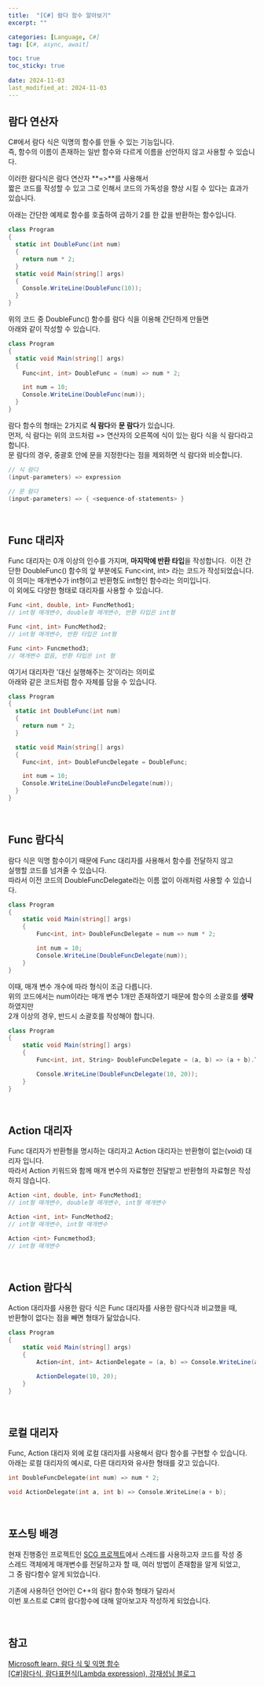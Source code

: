 ```yaml
---
title:  "[C#] 람다 함수 알아보기"
excerpt: ""

categories: [Language, C#]
tag: [C#, async, await]

toc: true
toc_sticky: true
 
date: 2024-11-03
last_modified_at: 2024-11-03
---
```


## 람다 연산자

C#에서 람다 식은 익명의 함수를 만들 수 있는 기능입니다.  
즉, 함수의 이름이 존재하는 일반 함수와 다르게 이름을 선언하지 않고 사용할 수 있습니다.  

이러한 람다식은 람다 연산자 **=>**를 사용해서  
짧은 코드를 작성할 수 있고 그로 인해서 코드의 가독성을 향상 시킬 수 있다는 효과가 있습니다.  

아래는 간단한 예제로 함수를 호출하여 곱하기 2를 한 값을 반환하는 함수입니다.  

```c#
class Program
{
  static int DoubleFunc(int num)
  {
    return num * 2;
  }
  static void Main(string[] args)
  {
    Console.WriteLine(DoubleFunc(10));
  }
}
```

위의 코드 중 DoubleFunc() 함수를 람다 식을 이용해 간단하게 만들면  
아래와 같이 작성할 수 있습니다.  

```c#
class Program
{
  static void Main(string[] args)
  {
    Func<int, int> DoubleFunc = (num) => num * 2;

    int num = 10;
    Console.WriteLine(DoubleFunc(num));         
  }
}
```

람다 함수의 형태는 2가지로 **식 람다**와 **문 람다**가 있습니다.  
먼저, 식 람다는 위의 코드처럼 => 연산자의 오른쪽에 식이 있는 람다 식을 식 람다라고 합니다.  
문 람다의 경우, 중괄호 안에 문을 지정한다는 점을 제외하면 식 람다와 비슷합니다.  

```c#
// 식 람다
(input-parameters) => expression

// 문 람다
(input-parameters) => { <sequence-of-statements> }
```

<br/>

## Func 대리자

Func 대리자는 0개 이상의 인수를 가지며, **마지막에 반환 타입**을 작성합니다.  
이전 간단한 DoubleFunc() 함수의 앞 부분에도 Func<int, int> 라는 코드가 작성되었습니다.  
이 의미는 매개변수가 int형이고 반환형도 int형인 함수라는 의미입니다.  
이 외에도 다양한 형태로 대리자를 사용할 수 있습니다.  

```c#
Func <int, double, int> FuncMethod1;
// int형 매개변수, double형 매개변수, 반환 타입은 int형 

Func <int, int> FuncMethod2;
// int형 매개변수, 반환 타입은 int형

Func <int> Funcmethod3;
// 매개변수 없음, 반환 타입은 int 형
```

여기서 대리자란 '대신 실행해주는 것'이라는 의미로  
아래와 같은 코드처럼 함수 자체를 담을 수 있습니다.  

```c#
class Program
{
  static int DoubleFunc(int num)
  {
    return num * 2;
  }

  static void Main(string[] args)
  {
    Func<int, int> DoubleFuncDelegate = DoubleFunc;

    int num = 10;
    Console.WriteLine(DoubleFuncDelegate(num));         
  }
}
```

<br/>

## Func 람다식

람다 식은 익명 함수이기 때문에 Func 대리자를 사용해서 함수를 전달하지 않고  
실행할 코드를 넘겨줄 수 있습니다.  
따라서 이전 코드의 DoubleFuncDelegate라는 이름 없이 아래처럼 사용할 수 있습니다.  

```c#
class Program
{
    static void Main(string[] args)
    {
        Func<int, int> DoubleFuncDelegate = num => num * 2;

        int num = 10;
        Console.WriteLine(DoubleFuncDelegate(num));         
    }
}
```

이때, 매개 변수 개수에 따라 형식이 조금 다릅니다.  
위의 코드에서는 num이라는 매개 변수 1개만 존재하였기 때문에 함수의 소괄호를 **생략**하였지만  
2개 이상의 경우, 반드시 소괄호를 작성해야 합니다.  

```c#
class Program
{
    static void Main(string[] args)
    {
        Func<int, int, String> DoubleFuncDelegate = (a, b) => (a + b).ToString();

        Console.WriteLine(DoubleFuncDelegate(10, 20));
    }
}
```

<br/>

## Action 대리자

Func 대리자가 반환형을 명시하는 대리자고 Action 대리자는 반환형이 없는(void) 대리자 입니다.  
따라서 Action 키워드와 함께 매개 변수의 자료형만 전달받고 반환형의 자료형은 작성하지 않습니다.  

```c#
Action <int, double, int> FuncMethod1;
// int형 매개변수, double형 매개변수, int형 매개변수

Action <int, int> FuncMethod2;
// int형 매개변수, int형 매개변수

Action <int> Funcmethod3;
// int형 매개변수
```

<br/>

## Action 람다식

Action 대리자를 사용한 람다 식은 Func 대리자를 사용한 람다식과 비교했을 때,  
반환형이 없다는 점을 빼면 형태가 닮았습니다.  

```c#
class Program
{
    static void Main(string[] args)
    {
        Action<int, int> ActionDelegate = (a, b) => Console.WriteLine(a + b);

        ActionDelegate(10, 20);
    }
}
```

<br/>

## 로컬 대리자

Func, Action 대리자 외에 로컬 대리자를 사용해서 람다 함수를 구현할 수 있습니다.  
아래는 로컬 대리자의 예시로, 다른 대리자와 유사한 형태를 갖고 있습니다.  

```c++
int DoubleFuncDelegate(int num) => num * 2;

void ActionDelegate(int a, int b) => Console.WriteLine(a + b);
```

<br/>

## 포스팅 배경

현재 진행중인 프로젝트인 [SCG 프로젝트](https://mgcllee.github.io/posts/SCG_init_project/)에서 스레드를 사용하고자 코드를 작성 중  
스레드 객체에게 매개변수를 전달하고자 할 때, 여러 방법이 존재함을 알게 되었고,  
그 중 람다함수 알게 되었습니다.  

기존에 사용하던 언어인 C++의 람다 함수와 형태가 달라서  
이번 포스트로 C#의 람다함수에 대해 알아보고자 작성하게 되었습니다.  

<br/>

## 참고

[Microsoft learn, 람다 식 및 익명 함수](https://learn.microsoft.com/ko-kr/dotnet/csharp/language-reference/operators/lambda-expressions#code-try-2)  
[[C#]람다식, 람다표현식(Lambda expression), 강재성님 블로그](https://developer-talk.tistory.com/437)  
